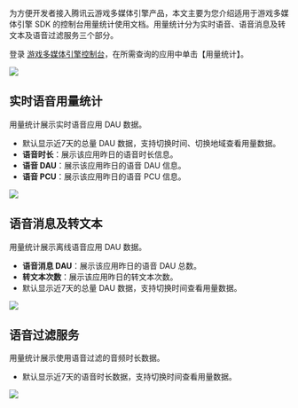 为方便开发者接入腾讯云游戏多媒体引擎产品，本文主要为您介绍适用于游戏多媒体引擎 SDK 的控制台用量统计使用文档。用量统计分为实时语音、语音消息及转文本及语音过滤服务三个部分。


登录 [游戏多媒体引擎控制台](https://console.cloud.tencent.com/gamegme)，在所需查询的应用中单击【用量统计】。

![](https://main.qcloudimg.com/raw/4b1e6ad0f914919f2ac9526110cf6fe7.png)
## 实时语音用量统计
用量统计展示实时语音应用 DAU 数据。
- 默认显示近7天的总量 DAU 数据，支持切换时间、切换地域查看用量数据。
- **语音时长**：展示该应用昨日的语音时长信息。
- **语音 DAU**：展示该应用昨日的语音 DAU 信息。
- **语音 PCU**：展示该应用昨日的语音 PCU 信息。

![](https://main.qcloudimg.com/raw/4b5fc93b470ebdf3d1116acfbd4d5f48.png)


## 语音消息及转文本
用量统计展示离线语音应用 DAU 数据。
- **语音消息 DAU**：展示该应用昨日的语音 DAU 总数。
- **转文本次数**：展示该应用昨日的转文本次数。
- 默认显示近7天的总量 DAU 数据，支持切换时间查看用量数据。

![](https://main.qcloudimg.com/raw/68d9a225648748371554228c7a9cb49c.png)

## 语音过滤服务
用量统计展示使用语音过滤的音频时长数据。

- 默认显示近7天的语音时长数据，支持切换时间查看用量数据。
  
![](https://main.qcloudimg.com/raw/ff40fd3c17396fd706715e497aafa02e.png)

